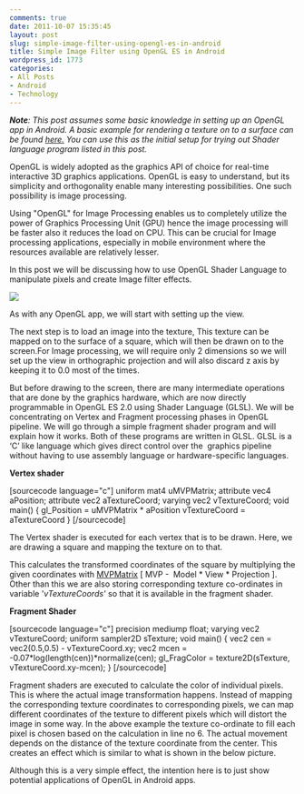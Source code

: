 ```yaml
---
comments: true
date: 2011-10-07 15:35:45
layout: post
slug: simple-image-filter-using-opengl-es-in-android
title: Simple Image Filter using OpenGL ES in Android
wordpress_id: 1773
categories:
- All Posts
- Android
- Technology
---
```


_**Note**: This post assumes some basic knowledge in setting up an OpenGL app in Android. A basic example for rendering a texture on to a surface can be found [here.](http://developer.android.com/resources/samples/ApiDemos/src/com/example/android/apis/graphics/GLES20TriangleRenderer.html) You can use this as the initial setup for trying out Shader language program listed in this post._

OpenGL is widely adopted as the graphics API of choice for real-time interactive 3D graphics applications. OpenGL is easy to understand, but its simplicity and orthogonality enable many interesting possibilities. One such possibility is image processing.

Using "OpenGL" for Image Processing enables us to completely utilize the power of Graphics Processing Unit (GPU) hence the image processing will be faster also it reduces the load on CPU. This can be crucial for Image processing applications, especially in mobile environment where the resources available are relatively lesser.

In this post we will be discussing how to use OpenGL Shader Language to manipulate pixels and create Image filter effects.

[![](/wp-content/uploads/2011/10/combined-300x250.png)](http://multunus.com/?attachment_id=1851)

As with any OpenGL app, we will start with setting up the view.

The next step is to load an image into the texture, This texture can be mapped on to the surface of a square, which will then be drawn on to the screen.For Image processing, we will require only 2 dimensions so we will set up the view in orthographic projection and will also discard z axis by keeping it to 0.0 most of the times.

But before drawing to the screen, there are many intermediate operations that are done by the graphics hardware, which are now directly programmable in OpenGL ES 2.0 using Shader Language (GLSL).
We will be concentrating on Vertex and Fragment processing phases in OpenGL pipeline. We will go through a simple fragment shader program and will explain how it works. Both of these programs are written in GLSL. GLSL is a ‘C’ like language which gives direct control over the  graphics pipeline without having to use assembly language or hardware-specific languages.

**Vertex shader**

[sourcecode language="c"]
uniform mat4 uMVPMatrix;
attribute vec4 aPosition;
attribute vec2 aTextureCoord;
varying vec2 vTextureCoord;
void main() {
  gl_Position = uMVPMatrix * aPosition
  vTextureCoord = aTextureCoord
}
[/sourcecode]


The Vertex shader is executed for each vertex that is to be drawn. Here, we are drawing a square and mapping the texture on to that.


This calculates the transformed coordinates of the square by multiplying the given coordinates with [MVPMatrix](http://en.wikibooks.org/wiki/OpenGL_Programming/3D/Matrices) [ MVP -  Model * View * Projection ]. Other than this we are also storing corresponding texture co-ordinates in variable '_vTextureCoords'_ so that it is available in the fragment shader.

**Fragment Shader**

[sourcecode language="c"]
precision mediump float;
varying vec2 vTextureCoord;
uniform sampler2D sTexture;
void main() {
   vec2 cen = vec2(0.5,0.5) - vTextureCoord.xy;
   vec2 mcen = -0.07*log(length(cen))*normalize(cen);
   gl_FragColor = texture2D(sTexture, vTextureCoord.xy-mcen);
}
[/sourcecode]



Fragment shaders are executed to calculate the color of individual pixels. This is where the actual image transformation happens. Instead of mapping the corresponding texture coordinates to corresponding pixels, we can map different coordinates of the texture to different pixels which will distort the image in some way. In the above example the texture co-ordinate to fill each pixel is chosen based on the calculation in line no 6. The actual movement depends on the distance of the texture coordinate from the center. This creates an effect which is similar to what is shown in the below picture.

Although this is a very simple effect, the intention here is to just show potential applications of OpenGL in Android apps.
